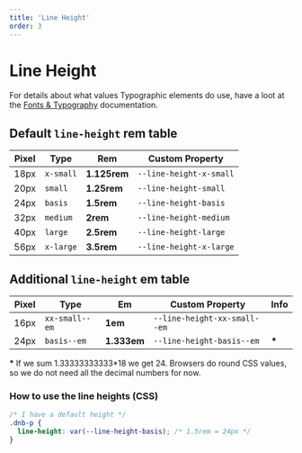 ```yaml
---
title: 'Line Height'
order: 3
---
```


# Line Height

For details about what values Typographic elements do use, have a loot at the [Fonts & Typography](/quickguide-designer/fonts#typographic-elements) documentation.

## Default `line-height` **rem** table

| Pixel | Type      | Rem          | Custom Property         |
| ----- | --------- | ------------ | ----------------------- |
| 18px  | `x-small` | **1.125rem** | `--line-height-x-small` |
| 20px  | `small`   | **1.25rem**  | `--line-height-small`   |
| 24px  | `basis`   | **1.5rem**   | `--line-height-basis`   |
| 32px  | `medium`  | **2rem**     | `--line-height-medium`  |
| 40px  | `large`   | **2.5rem**   | `--line-height-large`   |
| 56px  | `x-large` | **3.5rem**   | `--line-height-x-large` |

<!-- - Used for `<h5>` and `<h6>`, who are not a part of the design system. -->

## Additional `line-height` **em** table

| Pixel | Type           | Em          | Custom Property              | Info   |
| ----- | -------------- | ----------- | ---------------------------- | ------ |
| 16px  | `xx-small--em` | **1em**     | `--line-height-xx-small--em` |        |
| 24px  | `basis--em`    | **1.333em** | `--line-height-basis--em`    | **\*** |

**\*** If we sum 1.33333333333\*18 we get 24. Browsers do round CSS values, so we do not need all the decimal numbers for now.

### How to use the line heights (CSS)

```css
/* I have a default height */
.dnb-p {
  line-height: var(--line-height-basis); /* 1.5rem = 24px */
}
```
